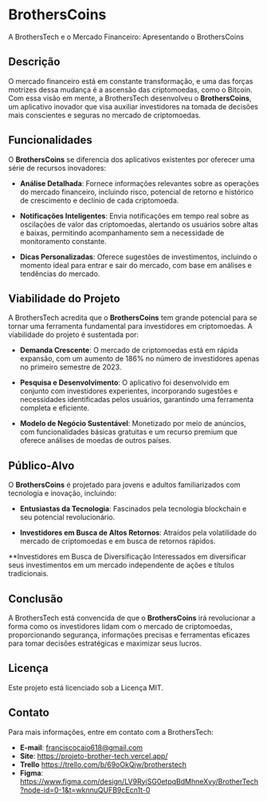 # BrothersCoins

A BrothersTech e o Mercado Financeiro: Apresentando o BrothersCoins

## Descrição

O mercado financeiro está em constante transformação, e uma das forças motrizes dessa mudança é a ascensão das criptomoedas, como o Bitcoin. Com essa visão em mente, a BrothersTech desenvolveu o **BrothersCoins**, um aplicativo inovador que visa auxiliar investidores na tomada de decisões mais conscientes e seguras no mercado de criptomoedas.

## Funcionalidades

O **BrothersCoins** se diferencia dos aplicativos existentes por oferecer uma série de recursos inovadores:

- **Análise Detalhada**: Fornece informações relevantes sobre as operações do mercado financeiro, incluindo risco, potencial de retorno e histórico de crescimento e declínio de cada criptomoeda.
  
- **Notificações Inteligentes**: Envia notificações em tempo real sobre as oscilações de valor das criptomoedas, alertando os usuários sobre altas e baixas, permitindo acompanhamento sem a necessidade de monitoramento constante.

- **Dicas Personalizadas**: Oferece sugestões de investimentos, incluindo o momento ideal para entrar e sair do mercado, com base em análises e tendências do mercado.

## Viabilidade do Projeto

A BrothersTech acredita que o **BrothersCoins** tem grande potencial para se tornar uma ferramenta fundamental para investidores em criptomoedas. A viabilidade do projeto é sustentada por:

- **Demanda Crescente**: O mercado de criptomoedas está em rápida expansão, com um aumento de 186% no número de investidores apenas no primeiro semestre de 2023.

- **Pesquisa e Desenvolvimento**: O aplicativo foi desenvolvido em conjunto com investidores experientes, incorporando sugestões e necessidades identificadas pelos usuários, garantindo uma ferramenta completa e eficiente.

- **Modelo de Negócio Sustentável**: Monetizado por meio de anúncios, com funcionalidades básicas gratuitas e um recurso premium que oferece análises de moedas de outros países.

## Público-Alvo

O **BrothersCoins** é projetado para jovens e adultos familiarizados com tecnologia e inovação, incluindo:

- **Entusiastas da Tecnologia**: Fascinados pela tecnologia blockchain e seu potencial revolucionário.
  
- **Investidores em Busca de Altos Retornos**: Atraídos pela volatilidade do mercado de criptomoedas e em busca de retornos rápidos.

 **Investidores em Busca de Diversificação Interessados em diversificar seus investimentos em um mercado independente de ações e títulos tradicionais.

## Conclusão

A BrothersTech está convencida de que o **BrothersCoins** irá revolucionar a forma como os investidores lidam com o mercado de criptomoedas, proporcionando segurança, informações precisas e ferramentas eficazes para tomar decisões estratégicas e maximizar seus lucros.

## Licença

Este projeto está licenciado sob a Licença MIT.

## Contato

Para mais informações, entre em contato com a BrothersTech:
- **E-mail**: franciscocaio618@gmail.com
- **Site**: https://projeto-brother-tech.vercel.app/
- **Trello** https://trello.com/b/69oOkQjw/brotherstech
- **Figma**: https://www.figma.com/design/LV9RyiSG0etpqBdMhneXvy/BrotherTech?node-id=0-1&t=wknnuQUFB9cEcn1t-0